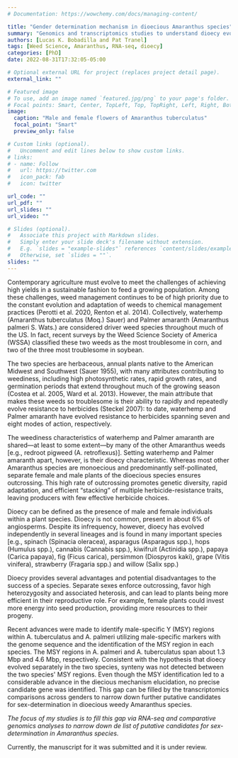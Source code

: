 ```yaml
---
# Documentation: https://wowchemy.com/docs/managing-content/

title: "Gender determination mechanism in dioecious Amaranthus species"
summary: "Genomics and transcriptomics studies to understand dioecy evolution and its mechanism in Amaranthus species."
authors: [Lucas K. Bobadilla and Pat Tranel]
tags: [Weed Science, Amaranthus, RNA-seq, dioecy]
categories: [PhD]
date: 2022-08-31T17:32:05-05:00

# Optional external URL for project (replaces project detail page).
external_link: ""

# Featured image
# To use, add an image named `featured.jpg/png` to your page's folder.
# Focal points: Smart, Center, TopLeft, Top, TopRight, Left, Right, BottomLeft, Bottom, BottomRight.
image: 
  caption: "Male and female flowers of Amaranthus tuberculatus"
  focal_point: "Smart"
  preview_only: false

# Custom links (optional).
#   Uncomment and edit lines below to show custom links.
# links:
# - name: Follow
#   url: https://twitter.com
#   icon_pack: fab
#   icon: twitter

url_code: ""
url_pdf: ""
url_slides: ""
url_video: ""

# Slides (optional).
#   Associate this project with Markdown slides.
#   Simply enter your slide deck's filename without extension.
#   E.g. `slides = "example-slides"` references `content/slides/example-slides.md`.
#   Otherwise, set `slides = ""`.
slides: ""
---
```


Contemporary agriculture must evolve to meet the challenges of achieving high yields in a sustainable fashion to feed a growing population. Among these challenges, weed management continues to be of high priority due to the constant evolution and adaptation of weeds to chemical management practices (Perotti et al. 2020, Renton et al. 2014). Collectively, waterhemp (Amaranthus tuberculatus (Moq.) Sauer) and Palmer amaranth (Amaranthus palmeri S. Wats.) are considered driver weed species throughout much of the US. In fact, recent surveys by the Weed Science Society of America (WSSA) classified these two weeds as the most troublesome in corn, and two of the three most troublesome in soybean.

The two species are herbaceous, annual plants native to the American Midwest and Southwest (Sauer 1955), with many attributes contributing to weediness, including high photosynthetic rates, rapid growth rates, and germination periods that extend throughout much of the growing season (Costea et al. 2005, Ward et al. 2013). However, the main attribute that makes these weeds so troublesome is their ability to rapidly and repeatedly evolve resistance to herbicides (Steckel 2007): to date, waterhemp and Palmer amaranth have evolved resistance to herbicides spanning seven and eight modes of action, respectively. 

The weediness characteristics of waterhemp and Palmer amaranth are shared—at least to some extent—by many of the other Amaranthus weeds [e.g., redroot pigweed (A. retroflexus)]. Setting waterhemp and Palmer amaranth apart, however, is their dioecy characteristic. Whereas most other Amaranthus species are monoecious and predominantly self-pollinated, separate female and male plants of the dioecious species ensures outcrossing. This high rate of outcrossing promotes genetic diversity, rapid adaptation, and efficient “stacking” of multiple herbicide-resistance traits, leaving producers with few effective herbicide choices.

Dioecy can be defined as the presence of male and female individuals within a plant species. Dioecy is not common, present in about 6% of angiosperms. Despite its infrequency, however, dioecy has evolved independently in several lineages and is found in many important species [e.g., spinach (Spinacia oleracea), asparagus (Asparagus spp.), hops (Humulus spp.), cannabis (Cannabis spp.), kiwifruit (Actinidia spp.), papaya (Carica papaya), fig (Ficus carica), persimmon (Diospyros kaki), grape (Vitis vinifera), strawberry (Fragaria spp.) and willow (Salix spp.)

Dioecy provides several advantages and potential disadvantages to the success of a species. Separate sexes enforce outcrossing, favor high heterozygosity and associated heterosis, and can lead to plants being more efficient in their reproductive role. For example, female plants could invest more energy into seed production, providing more resources to their progeny. 

Recent advances were made to identify male-specific Y (MSY) regions within A. tuberculatus and A. palmeri utilizing male-specific markers with the genome sequence and the identification of the MSY region in each species. The MSY regions in A. palmeri and A. tuberculatus span about 1.3 Mbp and 4.6 Mbp, respectively. Consistent with the hypothesis that dioecy evolved separately in the two species, synteny was not detected between the two species' MSY regions. Even though the MSY identification led to a considerable advance in the diecious mechanism elucidation, no precise candidate gene was identified. This gap can be filled by the transcriptomics comparisons across genders to narrow down further putative candidates for sex-determination in dioecious weedy Amaranthus species. 

*The focus of my studies is to fill this gap via RNA-seq and comparative genomics analyses to narrow down de list of putative candidates for sex-determination in Amaranthus species.*

Currently, the manuscript for it was submitted and it is under review.
